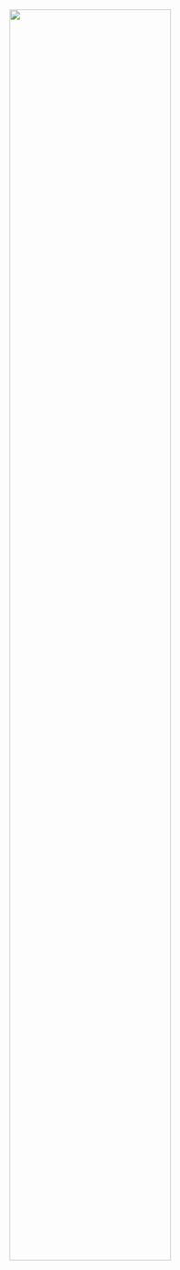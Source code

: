 

<img src="https://github.com/JeffreySarnoff/WindowedFunctions.jl/assets/1682118/53917581-5eca-402d-845e-c6d4b1706d88" width=75% height=75%>


